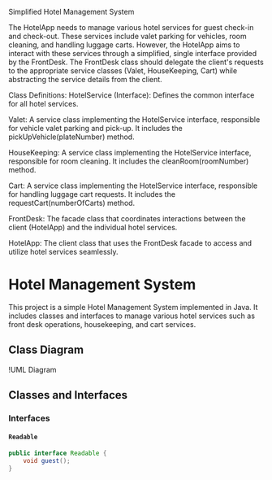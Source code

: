 Simplified Hotel Management System

The HotelApp needs to manage various hotel services for guest check-in and check-out. These services include valet parking for vehicles, room cleaning, and handling luggage carts. 
However, the HotelApp aims to interact with these services through a simplified, single interface provided by the FrontDesk. The FrontDesk class should delegate the client's requests to the appropriate service
classes (Valet, HouseKeeping, Cart) while abstracting the service details from the client.

Class Definitions:
HotelService (Interface): Defines the common interface for all hotel services.

Valet: A service class implementing the HotelService interface, responsible for vehicle valet parking and pick-up. It includes the pickUpVehicle(plateNumber) method.

HouseKeeping: A service class implementing the HotelService interface, responsible for room cleaning. It includes the cleanRoom(roomNumber) method.

Cart: A service class implementing the HotelService interface, responsible for handling luggage cart requests. It includes the requestCart(numberOfCarts) method.

FrontDesk: The facade class that coordinates interactions between the client (HotelApp) and the individual hotel services.

HotelApp: The client class that uses the FrontDesk facade to access and utilize hotel services seamlessly.

# Hotel Management System

This project is a simple Hotel Management System implemented in Java. It includes classes and interfaces to manage various hotel services such as front desk operations, housekeeping, and cart services.

## Class Diagram

!UML Diagram

## Classes and Interfaces

### Interfaces

#### `Readable`
```java
public interface Readable {
    void guest();
}
